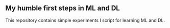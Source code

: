 ## My humble first steps in ML and DL

This repository contains simple experiments I script for learning ML and DL.


